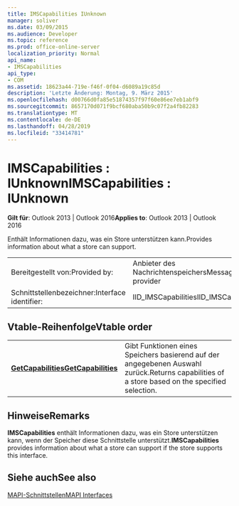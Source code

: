 ```yaml
---
title: IMSCapabilities IUnknown
manager: soliver
ms.date: 03/09/2015
ms.audience: Developer
ms.topic: reference
ms.prod: office-online-server
localization_priority: Normal
api_name:
- IMSCapabilities
api_type:
- COM
ms.assetid: 18623a44-719e-f46f-0f04-d6089a19c85d
description: 'Letzte Änderung: Montag, 9. März 2015'
ms.openlocfilehash: d00766d0fa85e51874357f97f60e86ee7eb1abf9
ms.sourcegitcommit: 8657170d071f9bcf680aba50b9c07f2a4fb82283
ms.translationtype: MT
ms.contentlocale: de-DE
ms.lasthandoff: 04/28/2019
ms.locfileid: "33414781"
---
```

# <a name="imscapabilities--iunknown"></a><span data-ttu-id="b01eb-103">IMSCapabilities : IUnknown</span><span class="sxs-lookup"><span data-stu-id="b01eb-103">IMSCapabilities : IUnknown</span></span>

  
  
<span data-ttu-id="b01eb-104">**Gilt für**: Outlook 2013 | Outlook 2016</span><span class="sxs-lookup"><span data-stu-id="b01eb-104">**Applies to**: Outlook 2013 | Outlook 2016</span></span> 
  
<span data-ttu-id="b01eb-105">Enthält Informationen dazu, was ein Store unterstützen kann.</span><span class="sxs-lookup"><span data-stu-id="b01eb-105">Provides information about what a store can support.</span></span>
  
|||
|:-----|:-----|
|<span data-ttu-id="b01eb-106">Bereitgestellt von:</span><span class="sxs-lookup"><span data-stu-id="b01eb-106">Provided by:</span></span>  <br/> |<span data-ttu-id="b01eb-107">Anbieter des Nachrichtenspeichers</span><span class="sxs-lookup"><span data-stu-id="b01eb-107">Message store provider</span></span>  <br/> |
|<span data-ttu-id="b01eb-108">Schnittstellenbezeichner:</span><span class="sxs-lookup"><span data-stu-id="b01eb-108">Interface identifier:</span></span>  <br/> |<span data-ttu-id="b01eb-109">IID_IMSCapabilities</span><span class="sxs-lookup"><span data-stu-id="b01eb-109">IID_IMSCapabilities</span></span>  <br/> |
   
## <a name="vtable-order"></a><span data-ttu-id="b01eb-110">Vtable-Reihenfolge</span><span class="sxs-lookup"><span data-stu-id="b01eb-110">Vtable order</span></span>

|||
|:-----|:-----|
|<span data-ttu-id="b01eb-111">**[GetCapabilities](imscapabilities-getcapabilities.md)**</span><span class="sxs-lookup"><span data-stu-id="b01eb-111">**[GetCapabilities](imscapabilities-getcapabilities.md)**</span></span> <br/> |<span data-ttu-id="b01eb-112">Gibt Funktionen eines Speichers basierend auf der angegebenen Auswahl zurück.</span><span class="sxs-lookup"><span data-stu-id="b01eb-112">Returns capabilities of a store based on the specified selection.</span></span>  <br/> |
   
## <a name="remarks"></a><span data-ttu-id="b01eb-113">Hinweise</span><span class="sxs-lookup"><span data-stu-id="b01eb-113">Remarks</span></span>

 <span data-ttu-id="b01eb-114">**IMSCapabilities** enthält Informationen dazu, was ein Store unterstützen kann, wenn der Speicher diese Schnittstelle unterstützt.</span><span class="sxs-lookup"><span data-stu-id="b01eb-114">**IMSCapabilities** provides information about what a store can support if the store supports this interface.</span></span> 
  
## <a name="see-also"></a><span data-ttu-id="b01eb-115">Siehe auch</span><span class="sxs-lookup"><span data-stu-id="b01eb-115">See also</span></span>



[<span data-ttu-id="b01eb-116">MAPI-Schnittstellen</span><span class="sxs-lookup"><span data-stu-id="b01eb-116">MAPI Interfaces</span></span>](mapi-interfaces.md)

